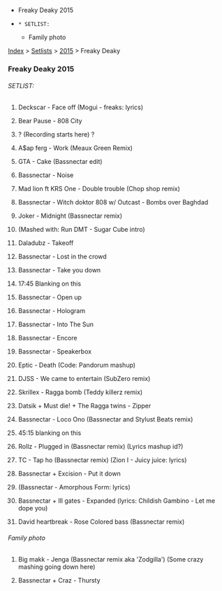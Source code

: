   * Freaky Deaky 2015
  *     * SETLIST:
    * Family photo

[Index](https://www.reddit.com/r/bassnectar/wiki/index) >
[Setlists](https://www.reddit.com/r/bassnectar/wiki/interactive/setlists) >
[2015](https://www.reddit.com/r/bassnectar/wiki/interactive/setlists/2015) >
Freaky Deaky

### Freaky Deaky 2015

###### SETLIST:

  1. Deckscar - Face off (Mogui - freaks: lyrics)

  2. Bear Pause - 808 City 

  3. ? (Recording starts here) ?

  4. A$ap ferg - Work (Meaux Green Remix)

  5. GTA - Cake (Bassnectar edit)

  6. Bassnectar - Noise

  7. Mad lion ft KRS One - Double trouble (Chop shop remix)

  8. Bassnectar - Witch doktor 808 w/ Outcast - Bombs over Baghdad 

  9. Joker - Midnight (Bassnectar remix)

  10. (Mashed with: Run DMT - Sugar Cube intro)

  11. Daladubz - Takeoff 

  12. Bassnectar - Lost in the crowd

  13. Bassnectar - Take you down 

  14. 17:45 Blanking on this

  15. Bassnectar - Open up 

  16. Bassnectar - Hologram 

  17. Bassnectar - Into The Sun 

  18. Bassnectar - Encore 

  19. Bassnectar - Speakerbox

  20. Eptic - Death (Code: Pandorum mashup)

  21. DJSS - We came to entertain (SubZero remix)

  22. Skrillex - Ragga bomb (Teddy killerz remix)

  23. Datsik + Must die! + The Ragga twins - Zipper 

  24. Bassnectar - Loco Ono (Bassnectar and Stylust Beats remix)

  25. 45:15 blanking on this

  26. Rollz - Plugged in (Bassnectar remix) (Lyrics mashup id?)

  27. TC - Tap ho (Bassnectar remix) (Zion I - Juicy juice: lyrics)

  28. Bassnectar + Excision - Put it down 

  29. (Bassnectar - Amorphous Form: lyrics)

  30. Bassnectar + Ill gates - Expanded (lyrics: Childish Gambino - Let me dope you)

  31. David heartbreak - Rose Colored bass (Bassnectar remix)

###### Family photo

  1. Big makk - Jenga (Bassnectar remix aka 'Zodgilla') (Some crazy mashing going down here)

  2. Bassnectar + Craz - Thursty

